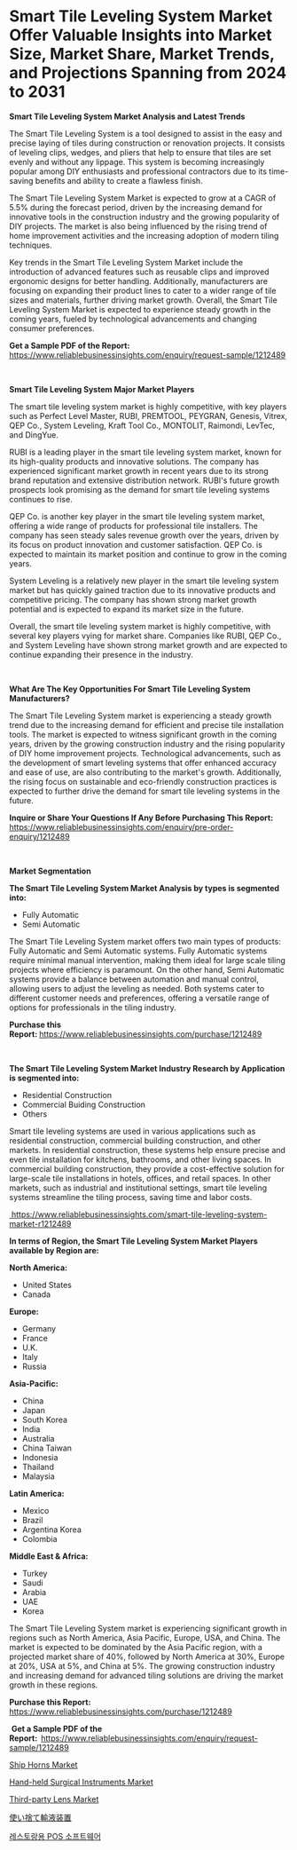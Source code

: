 <p><h1>Smart Tile Leveling System Market Offer Valuable Insights into Market Size, Market Share, Market Trends, and Projections Spanning from 2024 to 2031</h1></p><p><strong>Smart Tile Leveling System Market Analysis and Latest Trends</strong></p>
<p><p>The Smart Tile Leveling System is a tool designed to assist in the easy and precise laying of tiles during construction or renovation projects. It consists of leveling clips, wedges, and pliers that help to ensure that tiles are set evenly and without any lippage. This system is becoming increasingly popular among DIY enthusiasts and professional contractors due to its time-saving benefits and ability to create a flawless finish.</p><p>The Smart Tile Leveling System Market is expected to grow at a CAGR of 5.5% during the forecast period, driven by the increasing demand for innovative tools in the construction industry and the growing popularity of DIY projects. The market is also being influenced by the rising trend of home improvement activities and the increasing adoption of modern tiling techniques.</p><p>Key trends in the Smart Tile Leveling System Market include the introduction of advanced features such as reusable clips and improved ergonomic designs for better handling. Additionally, manufacturers are focusing on expanding their product lines to cater to a wider range of tile sizes and materials, further driving market growth. Overall, the Smart Tile Leveling System Market is expected to experience steady growth in the coming years, fueled by technological advancements and changing consumer preferences.</p></p>
<p><strong>Get a Sample PDF of the Report:&nbsp;</strong> <a href="https://www.reliablebusinessinsights.com/enquiry/request-sample/1212489">https://www.reliablebusinessinsights.com/enquiry/request-sample/1212489</a></p>
<p>&nbsp;</p>
<p><strong>Smart Tile Leveling System Major Market Players</strong></p>
<p><p>The smart tile leveling system market is highly competitive, with key players such as Perfect Level Master, RUBI, PREMTOOL, PEYGRAN, Genesis, Vitrex, QEP Co., System Leveling, Kraft Tool Co., MONTOLIT, Raimondi, LevTec, and DingYue. </p><p>RUBI is a leading player in the smart tile leveling system market, known for its high-quality products and innovative solutions. The company has experienced significant market growth in recent years due to its strong brand reputation and extensive distribution network. RUBI's future growth prospects look promising as the demand for smart tile leveling systems continues to rise.</p><p>QEP Co. is another key player in the smart tile leveling system market, offering a wide range of products for professional tile installers. The company has seen steady sales revenue growth over the years, driven by its focus on product innovation and customer satisfaction. QEP Co. is expected to maintain its market position and continue to grow in the coming years.</p><p>System Leveling is a relatively new player in the smart tile leveling system market but has quickly gained traction due to its innovative products and competitive pricing. The company has shown strong market growth potential and is expected to expand its market size in the future.</p><p>Overall, the smart tile leveling system market is highly competitive, with several key players vying for market share. Companies like RUBI, QEP Co., and System Leveling have shown strong market growth and are expected to continue expanding their presence in the industry.</p></p>
<p>&nbsp;</p>
<p><strong>What Are The Key Opportunities For Smart Tile Leveling System Manufacturers?</strong></p>
<p><p>The Smart Tile Leveling System market is experiencing a steady growth trend due to the increasing demand for efficient and precise tile installation tools. The market is expected to witness significant growth in the coming years, driven by the growing construction industry and the rising popularity of DIY home improvement projects. Technological advancements, such as the development of smart leveling systems that offer enhanced accuracy and ease of use, are also contributing to the market's growth. Additionally, the rising focus on sustainable and eco-friendly construction practices is expected to further drive the demand for smart tile leveling systems in the future.</p></p>
<p><strong>Inquire or Share Your Questions If Any Before Purchasing This Report:</strong> <a href="https://www.reliablebusinessinsights.com/enquiry/pre-order-enquiry/1212489">https://www.reliablebusinessinsights.com/enquiry/pre-order-enquiry/1212489</a></p>
<p>&nbsp;</p>
<p><strong>Market Segmentation</strong></p>
<p><strong>The Smart Tile Leveling System Market Analysis by types is segmented into:</strong></p>
<p><ul><li>Fully Automatic</li><li>Semi Automatic</li></ul></p>
<p><p>The Smart Tile Leveling System market offers two main types of products: Fully Automatic and Semi Automatic systems. Fully Automatic systems require minimal manual intervention, making them ideal for large scale tiling projects where efficiency is paramount. On the other hand, Semi Automatic systems provide a balance between automation and manual control, allowing users to adjust the leveling as needed. Both systems cater to different customer needs and preferences, offering a versatile range of options for professionals in the tiling industry.</p></p>
<p><strong>Purchase this Report:&nbsp;</strong><a href="https://www.reliablebusinessinsights.com/purchase/1212489">https://www.reliablebusinessinsights.com/purchase/1212489</a></p>
<p>&nbsp;</p>
<p><strong>The Smart Tile Leveling System Market Industry Research by Application is segmented into:</strong></p>
<p><ul><li>Residential Construction</li><li>Commercial Buiding Construction</li><li>Others</li></ul></p>
<p><p>Smart tile leveling systems are used in various applications such as residential construction, commercial building construction, and other markets. In residential construction, these systems help ensure precise and even tile installation for kitchens, bathrooms, and other living spaces. In commercial building construction, they provide a cost-effective solution for large-scale tile installations in hotels, offices, and retail spaces. In other markets, such as industrial and institutional settings, smart tile leveling systems streamline the tiling process, saving time and labor costs.</p></p>
<p><a href="https://www.reliablebusinessinsights.com/smart-tile-leveling-system-market-r1212489">&nbsp;https://www.reliablebusinessinsights.com/smart-tile-leveling-system-market-r1212489</a></p>
<p><strong>In terms of Region, the Smart Tile Leveling System Market Players available by Region are:</strong></p>
<p>
    <p> <strong> North America: </strong>
        <ul>
            <li>United States</li>
            <li>Canada</li>
        </ul>
        </p> 
    <p> <strong> Europe: </strong>
        <ul>
            <li>Germany</li>
            <li>France</li>
            <li>U.K.</li>
            <li>Italy</li>
            <li>Russia</li>
        </ul>
        </p> 
    <p> <strong> Asia-Pacific: </strong>
        <ul>
            <li>China</li>
            <li>Japan</li>
            <li>South Korea</li>
            <li>India</li>
            <li>Australia</li>
            <li>China Taiwan</li>
            <li>Indonesia</li>
            <li>Thailand</li>
            <li>Malaysia</li>
        </ul>
        </p> 
    <p> <strong> Latin America: </strong>
        <ul>
            <li>Mexico</li>
            <li>Brazil</li>
            <li>Argentina Korea</li>
            <li>Colombia</li>
        </ul>
        </p> 
    <p> <strong> Middle East & Africa: </strong>
        <ul>
            <li>Turkey</li>
            <li>Saudi</li>
            <li>Arabia</li>
            <li>UAE</li>
            <li>Korea</li>
        </ul>
    </p>
    </p>
<p><p>The Smart Tile Leveling System market is experiencing significant growth in regions such as North America, Asia Pacific, Europe, USA, and China. The market is expected to be dominated by the Asia Pacific region, with a projected market share of 40%, followed by North America at 30%, Europe at 20%, USA at 5%, and China at 5%. The growing construction industry and increasing demand for advanced tiling solutions are driving the market growth in these regions.</p></p>
<p><strong>Purchase this Report: </strong><a href="https://www.reliablebusinessinsights.com/purchase/1212489">https://www.reliablebusinessinsights.com/purchase/1212489</a></p>
<p>&nbsp;<strong>Get a Sample PDF of the Report:&nbsp;&nbsp;</strong><a href="https://www.reliablebusinessinsights.com/enquiry/request-sample/1212489">https://www.reliablebusinessinsights.com/enquiry/request-sample/1212489</a></p>
<p><strong></strong></p>
<p><p><a href="https://medium.com/@philipwolf61/global-ship-horns-industry-types-applications-market-players-regional-growth-analysis-and-118e30b4891a">Ship Horns Market</a></p><p><a href="https://github.com/kaiserrayhan25/Market-Research-Report-List-1/blob/main/hand-held-surgical-instruments-market.md">Hand-held Surgical Instruments Market</a></p><p><a href="https://medium.com/@jsksk366/analyzing-third-party-lens-market-dynamics-and-growth-drivers-and-forecasted-for-period-from-2024-809751a54a58">Third-party Lens Market</a></p><p><a href="https://github.com/Alenaieme/Market-Research-Report-List-2/blob/main/8693524126428.md">使い捨て輸液装置</a></p><p><a href="https://github.com/kein8762/Market-Research-Report-List-2/blob/main/4447576183656.md">레스토랑용 POS 소프트웨어</a></p></p>